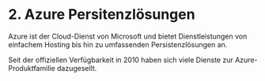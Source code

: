 # 2. Azure Persitenzlösungen

Azure ist der Cloud-Dienst von Microsoft und bietet Dienstleistungen von einfachem Hosting bis hin zu umfassenden Persistenzlösungen an.

Seit der offiziellen Verfügbarkeit in 2010 haben sich viele Dienste zur Azure-Produktfamilie dazugesellt.
